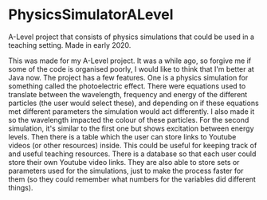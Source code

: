 # PhysicsSimulatorALevel
A-Level project that consists of physics simulations that could be used in a teaching setting. Made in early 2020.

This was made for my A-Level project. It was a while ago, so forgive me if some of the code is organised poorly, 
I would like to think that I'm better at Java now.
The project has a few features. One is a physics simulation for something called the photoelectric effect. There
were equations used to translate between the wavelength, frequency and energy of the different particles (the user
would select these), and depending on if these equations met different parameters the simulation would act differently.
I also made it so the wavelength impacted the colour of these particles.
For the second simulation, it's similar to the first one but shows excitation between energy levels. 
Then there is a table which the user can store links to Youtube videos (or other resources) inside. This could be 
useful for keeping track of and useful teaching resources.
There is a database so that each user could store their own Youtube video links. They are also able to store sets
or parameters used for the simulations, just to make the process faster for them (so they could remember what
numbers for the variables did different things).
